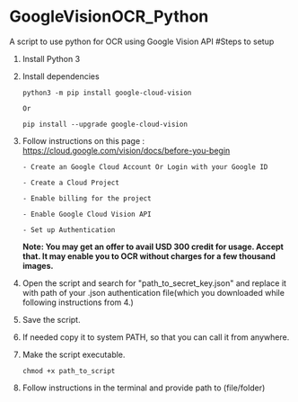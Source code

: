 # GoogleVisionOCR_Python
 A script to use python for OCR using Google Vision API
#Steps to setup
1.  Install Python 3
2.  Install dependencies

        python3 -m pip install google-cloud-vision

        Or

        pip install --upgrade google-cloud-vision
3.  Follow instructions on this page : https://cloud.google.com/vision/docs/before-you-begin

        - Create an Google Cloud Account Or Login with your Google ID

        - Create a Cloud Project

        - Enable billing for the project

        - Enable Google Cloud Vision API

        - Set up Authentication

    **Note: You may get an offer to avail USD 300 credit for usage. Accept that. It may enable you to OCR without charges for a few thousand images.**
4.  Open the script and search for "path_to_secret_key.json" and replace it with path of your .json authentication file(which you downloaded while following instructions from 4.)
5.  Save the script.
6.  If needed copy it to system PATH, so that you can call it from anywhere.
7.  Make the script executable.

        chmod +x path_to_script

8.  Follow instructions in the terminal and provide path to (file/folder)
